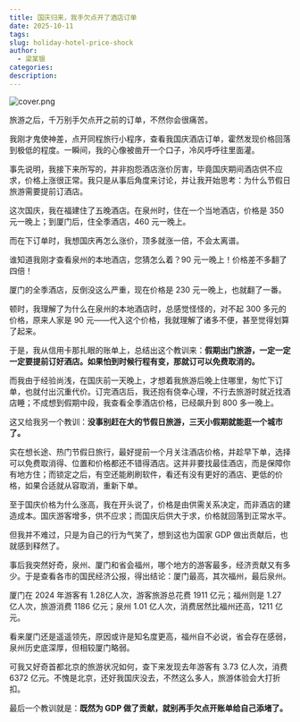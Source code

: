 ```yaml
---
title: 国庆归来，我手欠点开了酒店订单
date: 2025-10-11
tags:
slug: holiday-hotel-price-shock
author:
  - 梁某银
categories:
description:
---
```

![cover.png](https://img.liangmouyin.com/2025/10/8a7634ca44926c558c9a82383f75ef02.png)

旅游之后，千万别手欠点开之前的订单，不然你会很痛苦。

我刚才鬼使神差，点开同程旅行小程序，查看我国庆酒店订单，霍然发现价格回落到极低的程度。一瞬间，我的心像被凿开一个口子，冷风呼呼往里面灌。

事先说明，我接下来所写的，并非抱怨酒店涨价厉害，毕竟国庆期间酒店供不应求，价格上涨很正常。我只是从事后角度来讨论，并让我开始思考：为什么节假日旅游需要提前订酒店。

这次国庆，我在福建住了五晚酒店。在泉州时，住在一个当地酒店，价格是 350 元一晚上；到厦门后，住全季酒店，460 元一晚上。

而在下订单时，我想国庆再怎么涨价，顶多就涨一倍，不会太离谱。

谁知道我刚才查看泉州的本地酒店，您猜怎么着？90 元一晚上！价格差不多翻了四倍！

厦门的全季酒店，反倒没这么严重，现在价格是 230 元一晚上，也就翻了一番。

顿时，我理解了为什么在泉州的本地酒店时，总感觉怪怪的，对不起 300 多元的价格，原来人家是 90 元——代入这个价格，我就理解了诸多不便，甚至觉得划算了起来。

于是，我从信用卡那扎眼的账单上，总结出这个教训来：**假期出门旅游，一定一定一定要提前订好酒店。如果怕到时候行程有变，那就订可以免费取消的。**

而我由于经验尚浅，在国庆前一天晚上，才想着我旅游后晚上住哪里，匆忙下订单，也就付出沉重代价。订完酒店后，我还抱有侥幸心理，不行去旅游时就近找酒店睡；不成想到假期中段，我查看全季酒店价格，已经飙升到 800 多一晚上。

这又给我另一个教训：**没事别赶在大的节假日旅游，三天小假期就能逛一个城市了。**

实在想长途、热门节假日旅行，最好提前一个月关注酒店价格，并趁早下单，选择可以免费取消得、位置和价格都还不错得酒店。这并非要找最佳酒店，而是保障你有地方住；而锁定之后，有空还能刷刷软件，看还有没有更好的酒店、更低的价格，如果合适就从容取消，重新下单。

至于国庆价格为什么涨高，我在开头说了，价格是由供需关系决定，而非酒店的建造成本。国庆游客增多，供不应求；而国庆后供大于求，价格就回落到正常水平。

但我并不难过，只是为自己的行为气笑了，想到这也为国家 GDP 做出贡献后，也就感到释然了。

事后我突然好奇，泉州、厦门和省会福州，哪个地方的游客最多，经济贡献又有多少。于是查看各市的国民经济公报，得出结论：厦门最高，其次福州，最后泉州。

厦门在 2024 年游客有 1.28亿人次，游客旅游总花费 1911 亿元；福州则是 1.27 亿人次，旅游消费 1186 亿元；泉州 1.01 亿人次，消费居然比福州还高，1211 亿元。

看来厦门还是遥遥领先，原因或许是知名度更高，福州自不必说，省会存在感弱，泉州历史底深厚，但相较厦门略弱。

可我又好奇首都北京的旅游状况如何，查下来发现去年游客有 3.73 亿人次，消费 6372 亿元。不愧是北京，还好我国庆没去，不然这么多人，旅游体验会大打折扣。

最后一个教训就是：**既然为 GDP 做了贡献，就别再手欠点开账单给自己添堵了。**